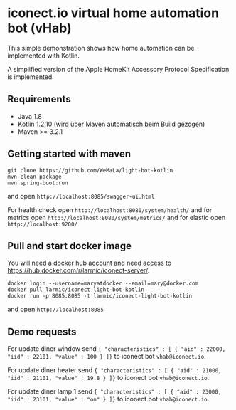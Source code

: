 # iconect.io virtual home automation bot (vHab)

This simple demonstration shows how home automation can be implemented with Kotlin.

A simplified version of the Apple HomeKit Accessory Protocol Specification is implemented.

## Requirements

* Java 1.8
* Kotlin 1.2.10 (wird über Maven automatisch beim Build gezogen)
* Maven >= 3.2.1

## Getting started with maven

```ssh
git clone https://github.com/WeMaLa/light-bot-kotlin
mvn clean package
mvn spring-boot:run
```

and open ```http://localhost:8085/swagger-ui.html```

For health check open ```http://localhost:8080/system/health/```
and for metrics open ```http://localhost:8080/system/metrics/```
and for elastic open ```http://localhost:9200/```

## Pull and start docker image

You will need a docker hub account and need access to https://hub.docker.com/r/larmic/iconect-server/.

```ssh
docker login --username=maryatdocker --email=mary@docker.com
docker pull larmic/iconect-light-bot-kotlin
docker run -p 8085:8085 -t larmic/iconect-light-bot-kotlin
```

and open ```http://localhost:8085```

## Demo requests

For update diner window send ``{ "characteristics" : [ { "aid" : 22000, "iid" : 22101, "value" : 100 } ]}``
to iconect bot ``vhab@iconect.io``.

For update diner heater send ``{ "characteristics" : [ { "aid" : 21000, "iid" : 21101, "value" : 19.8 } ]}``
to iconect bot ``vhab@iconect.io``.

For update diner lamp 1 send ``{ "characteristics" : [ { "aid" : 23000, "iid" : 23101, "value" : "on" } ]}``
to iconect bot ``vhab@iconect.io``.